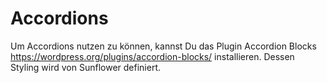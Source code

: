 # Accordions

Um Accordions nutzen zu können, kannst Du das Plugin Accordion Blocks https://wordpress.org/plugins/accordion-blocks/ installieren. 
Dessen Styling wird von Sunflower definiert.